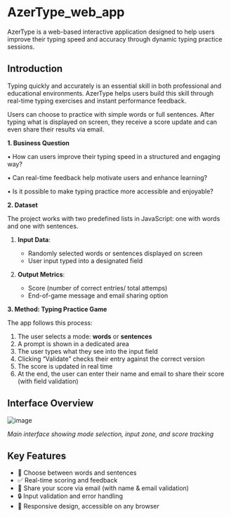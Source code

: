 # AzerType_web_app

AzerType is a web-based interactive application designed to help users improve their typing speed and accuracy through dynamic typing practice sessions.

## Introduction

Typing quickly and accurately is an essential skill in both professional and educational environments. AzerType helps users build this skill through real-time typing exercises and instant performance feedback.

Users can choose to practice with simple words or full sentences. After typing what is displayed on screen, they receive a score update and can even share their results via email.

**1. Business Question**

• How can users improve their typing speed in a structured and engaging way?

• Can real-time feedback help motivate users and enhance learning?

• Is it possible to make typing practice more accessible and enjoyable?

**2. Dataset**

The project works with two predefined lists in JavaScript: one with words and one with sentences.

1. **Input Data**:  
   - Randomly selected words or sentences displayed on screen  
   - User input typed into a designated field  

2. **Output Metrics**:  
   - Score (number of correct entries/ total attemps)
   - End-of-game message and email sharing option  

**3. Method: Typing Practice Game**

The app follows this process:

1. The user selects a mode: **words** or **sentences**
2. A prompt is shown in a dedicated area
3. The user types what they see into the input field
4. Clicking “Validate” checks their entry against the correct version
5. The score is updated in real time
6. At the end, the user can enter their name and email to share their score (with field validation)

## Interface Overview

![image](https://github.com/user-attachments/assets/a647356d-fbcd-4f45-873e-f842ed9a660f)

*Main interface showing mode selection, input zone, and score tracking*

## Key Features

- 🎯 Choose between words and sentences
- ✅ Real-time scoring and feedback
- 📧 Share your score via email (with name & email validation)
- 🔒 Input validation and error handling
- 📱 Responsive design, accessible on any browser
